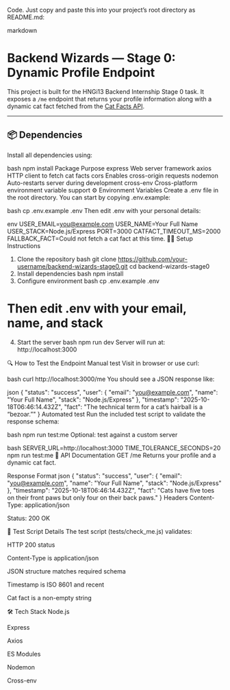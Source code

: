 Code. Just copy and paste this into your project’s root directory as README.md:

markdown
#  Backend Wizards — Stage 0: Dynamic Profile Endpoint

This project is built for the HNGi13 Backend Internship Stage 0 task. It exposes a `/me` endpoint that returns your profile information along with a dynamic cat fact fetched from the [Cat Facts API](https://catfact.ninja/fact).

---

## 📦 Dependencies

Install all dependencies using:

bash
npm install
Package	Purpose
express	Web server framework
axios	HTTP client to fetch cat facts
cors	Enables cross-origin requests
nodemon	Auto-restarts server during development
cross-env	Cross-platform environment variable support
⚙️ Environment Variables
Create a .env file in the root directory. You can start by copying .env.example:

bash
cp .env.example .env
Then edit .env with your personal details:

env
USER_EMAIL=you@example.com
USER_NAME=Your Full Name
USER_STACK=Node.js/Express
PORT=3000
CATFACT_TIMEOUT_MS=2000
FALLBACK_FACT=Could not fetch a cat fact at this time.
🧑‍💻 Setup Instructions
1. Clone the repository
bash
git clone https://github.com/your-username/backend-wizards-stage0.git
cd backend-wizards-stage0
2. Install dependencies
bash
npm install
3. Configure environment
bash
cp .env.example .env
# Then edit .env with your email, name, and stack
4. Start the server
bash
npm run dev
Server will run at: http://localhost:3000

🔍 How to Test the Endpoint
Manual test
Visit in browser or use curl:

bash
curl http://localhost:3000/me
You should see a JSON response like:

json
{
  "status": "success",
  "user": {
    "email": "you@example.com",
    "name": "Your Full Name",
    "stack": "Node.js/Express"
  },
  "timestamp": "2025-10-18T06:46:14.432Z",
  "fact": "The technical term for a cat’s hairball is a “bezoar.”"
}
Automated test
Run the included test script to validate the response schema:

bash
npm run test:me
Optional: test against a custom server

bash
SERVER_URL=http://localhost:3000 TIME_TOLERANCE_SECONDS=20 npm run test:me
📄 API Documentation
GET /me
Returns your profile and a dynamic cat fact.

Response Format
json
{
  "status": "success",
  "user": {
    "email": "you@example.com",
    "name": "Your Full Name",
    "stack": "Node.js/Express"
  },
  "timestamp": "2025-10-18T06:46:14.432Z",
  "fact": "Cats have five toes on their front paws but only four on their back paws."
}
Headers
Content-Type: application/json

Status: 200 OK

🧪 Test Script Details
The test script (tests/check_me.js) validates:

HTTP 200 status

Content-Type is application/json

JSON structure matches required schema

Timestamp is ISO 8601 and recent

Cat fact is a non-empty string

🛠️ Tech Stack
Node.js

Express

Axios

ES Modules

Nodemon

Cross-env
